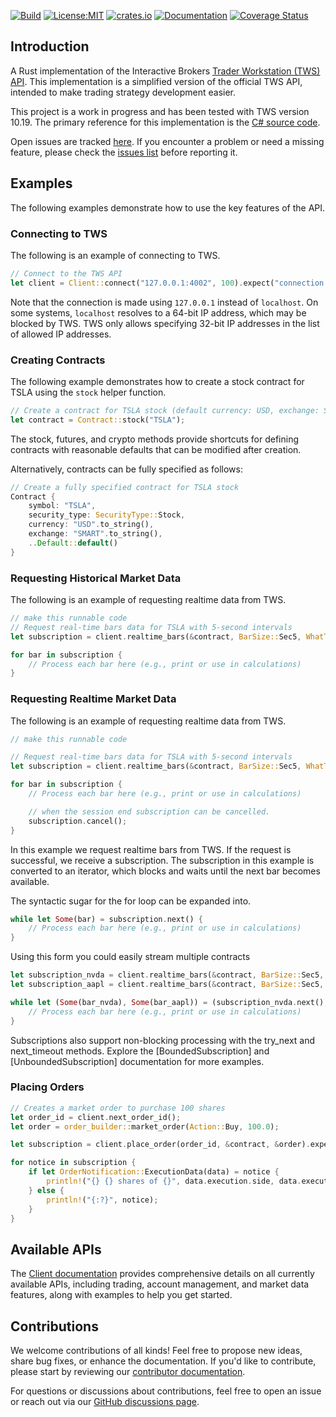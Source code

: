 [![Build](https://github.com/wboayue/rust-ibapi/workflows/ci/badge.svg)](https://github.com/wboayue/rust-ibapi/actions/workflows/ci.yml)
[![License:MIT](https://img.shields.io/badge/License-MIT-blue.svg)](https://opensource.org/licenses/MIT)
[![crates.io](https://img.shields.io/crates/v/ibapi.svg)](https://crates.io/crates/ibapi)
[![Documentation](https://img.shields.io/badge/Documentation-green.svg)](https://docs.rs/ibapi/latest/ibapi/)
[![Coverage Status](https://coveralls.io/repos/github/wboayue/rust-ibapi/badge.svg?branch=main)](https://coveralls.io/github/wboayue/rust-ibapi?branch=main)

## Introduction

A Rust implementation of the Interactive Brokers [Trader Workstation (TWS) API](https://ibkrcampus.com/campus/ibkr-api-page/twsapi-doc/).
This implementation is a simplified version of the official TWS API, intended to make trading strategy development easier.

This project is a work in progress and has been tested with TWS version 10.19. The primary reference for this implementation is the [C# source code](https://github.com/InteractiveBrokers/tws-api-public).

Open issues are tracked [here](https://github.com/wboayue/rust-ibapi/issues).
If you encounter a problem or need a missing feature, please check the [issues list](https://github.com/wboayue/rust-ibapi/issues) before reporting it.

## Examples

The following examples demonstrate how to use the key features of the API.

### Connecting to TWS

The following is an example of connecting to TWS.

```rust
// Connect to the TWS API
let client = Client::connect("127.0.0.1:4002", 100).expect("connection failed!");
```

Note that the connection is made using `127.0.0.1` instead of `localhost`. On some systems, `localhost` resolves to a 64-bit IP address, which may be blocked by TWS. TWS only allows specifying 32-bit IP addresses in the list of allowed IP addresses.

### Creating Contracts

The following example demonstrates how to create a stock contract for TSLA using the `stock` helper function.

```rust
// Create a contract for TSLA stock (default currency: USD, exchange: SMART)
let contract = Contract::stock("TSLA");
```

The stock, futures, and crypto methods provide shortcuts for defining contracts with reasonable defaults that can be modified after creation.

Alternatively, contracts can be fully specified as follows:

```rust
// Create a fully specified contract for TSLA stock
Contract {
    symbol: "TSLA",
    security_type: SecurityType::Stock,
    currency: "USD".to_string(),
    exchange: "SMART".to_string(),
    ..Default::default()
}
```

### Requesting Historical Market Data

The following is an example of requesting realtime data from TWS.

```rust
// make this runnable code
// Request real-time bars data for TSLA with 5-second intervals
let subscription = client.realtime_bars(&contract, BarSize::Sec5, WhatToShow::Trades, false).expect("realtime bars request failed!");

for bar in subscription {
    // Process each bar here (e.g., print or use in calculations)
}
```

### Requesting Realtime Market Data

The following is an example of requesting realtime data from TWS.

```rust
// make this runnable code

// Request real-time bars data for TSLA with 5-second intervals
let subscription = client.realtime_bars(&contract, BarSize::Sec5, WhatToShow::Trades, false).expect("realtime bars request failed!");

for bar in subscription {
    // Process each bar here (e.g., print or use in calculations)

    // when the session end subscription can be cancelled.
    subscription.cancel();
}
```

In this example we request realtime bars from TWS. If the request is successful, we receive a subscription. The subscription in this example is converted to an iterator, which blocks and waits until the next bar becomes available.

The syntactic sugar for the for loop can be expanded into.

```rust
while let Some(bar) = subscription.next() {
    // Process each bar here (e.g., print or use in calculations)
}
```

Using this form you could easily stream multiple contracts

```rust
let subscription_nvda = client.realtime_bars(&contract, BarSize::Sec5, WhatToShow::Trades, false).expect("realtime bars request failed!");
let subscription_aapl = client.realtime_bars(&contract, BarSize::Sec5, WhatToShow::Trades, false).expect("realtime bars request failed!");

while let (Some(bar_nvda), Some(bar_aapl)) = (subscription_nvda.next(), subscription_aapl.next()) {
    // Process each bar here (e.g., print or use in calculations)
}
```

Subscriptions also support non-blocking processing with the try_next and next_timeout methods. Explore the [BoundedSubscription] and [UnboundedSubscription] documentation for more examples.

### Placing Orders

```rust
// Creates a market order to purchase 100 shares
let order_id = client.next_order_id();
let order = order_builder::market_order(Action::Buy, 100.0);

let subscription = client.place_order(order_id, &contract, &order).expect("place order request failed!");

for notice in subscription {
    if let OrderNotification::ExecutionData(data) = notice {
        println!("{} {} shares of {}", data.execution.side, data.execution.shares, data.contract.symbol);
    } else {
        println!("{:?}", notice);
    }
}
```

## Available APIs

The [Client documentation](https://docs.rs/ibapi/latest/ibapi/struct.Client.html) provides comprehensive details on all currently available APIs, including trading, account management, and market data features, along with examples to help you get started.

## Contributions

We welcome contributions of all kinds! Feel free to propose new ideas, share bug fixes, or enhance the documentation. If you'd like to contribute, please start by reviewing our [contributor documentation](https://github.com/wboayue/rust-ibapi/tree/main/CONTRIBUTING.md).

For questions or discussions about contributions, feel free to open an issue or reach out via our [GitHub discussions page](https://github.com/wboayue/rust-ibapi/discussions).
